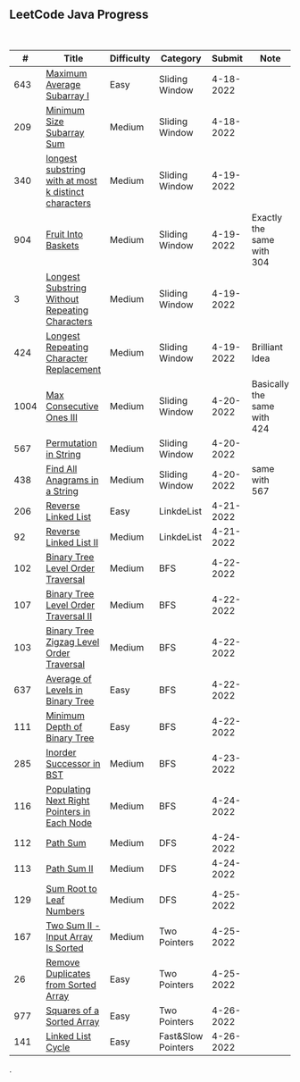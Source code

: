 ## LeetCode Java Progress
<!-- ![](https://img.shields.io/badge/Submitted-21-green)<br> -->
<br>

| # | Title | Difficulty | Category | Submit | Note |
|---| ----- | ---------- | -------- | ------ | ---- |
|643|[Maximum Average Subarray I](https://leetcode.com/problems/maximum-average-subarray-i/)|Easy|Sliding Window|4-18-2022||
|209|[Minimum Size Subarray Sum](https://leetcode.com/problems/minimum-size-subarray-sum/)|Medium|Sliding Window|4-18-2022||
|340|[longest substring with at most k distinct characters](https://leetcode.com/problems/longest-substring-with-at-most-k-distinct-characters/)|Medium|Sliding Window|4-19-2022||
|904|[Fruit Into Baskets](https://leetcode.com/problems/fruit-into-baskets/)|Medium|Sliding Window|4-19-2022|Exactly the same with 304|
|3|[Longest Substring Without Repeating Characters](https://leetcode.com/problems/longest-substring-without-repeating-characters/)|Medium|Sliding Window|4-19-2022||
|424|[Longest Repeating Character Replacement](https://leetcode.com/problems/longest-repeating-character-replacement/)|Medium|Sliding Window|4-19-2022|Brilliant Idea|
|1004|[Max Consecutive Ones III](https://leetcode.com/problems/max-consecutive-ones-iii/)|Medium|Sliding Window|4-20-2022|Basically the same with 424|
|567|[Permutation in String](https://leetcode.com/problems/permutation-in-string/)|Medium|Sliding Window|4-20-2022||
|438|[Find All Anagrams in a String](https://leetcode.com/problems/find-all-anagrams-in-a-string/)|Medium|Sliding Window|4-20-2022|same with 567|
|206|[Reverse Linked List](https://leetcode.com/problems/reverse-linked-list/)|Easy|LinkdeList|4-21-2022||
|92|[Reverse Linked List II](https://leetcode.com/problems/reverse-linked-list-ii/)|Medium|LinkdeList|4-21-2022||
|102|[Binary Tree Level Order Traversal](https://leetcode.com/problems/binary-tree-level-order-traversal/)|Medium|BFS|4-22-2022||
|107|[Binary Tree Level Order Traversal II](https://leetcode.com/problems/binary-tree-level-order-traversal-ii/)|Medium|BFS|4-22-2022||
|103|[Binary Tree Zigzag Level Order Traversal](https://leetcode.com/problems/binary-tree-zigzag-level-order-traversal/)|Medium|BFS|4-22-2022||
|637|[Average of Levels in Binary Tree](https://leetcode.com/problems/average-of-levels-in-binary-tree/)|Easy|BFS|4-22-2022||
|111|[Minimum Depth of Binary Tree](https://leetcode.com/problems/minimum-depth-of-binary-tree/)|Easy|BFS|4-22-2022||
|285|[Inorder Successor in BST](https://leetcode.com/problems/inorder-successor-in-bst/)|Medium|BFS|4-23-2022||
|116|[Populating Next Right Pointers in Each Node](https://leetcode.com/problems/populating-next-right-pointers-in-each-node/)|Medium|BFS|4-24-2022||
|112|[Path Sum](https://leetcode.com/problems/path-sum/)|Medium|DFS|4-24-2022||
|113|[Path Sum II](https://leetcode.com/problems/path-sum-ii/)|Medium|DFS|4-24-2022||
|129|[Sum Root to Leaf Numbers](https://leetcode.com/problems/sum-root-to-leaf-numbers/)|Medium|DFS|4-25-2022||
|167|[Two Sum II - Input Array Is Sorted](https://leetcode.com/problems/two-sum-ii-input-array-is-sorted/)|Medium|Two Pointers|4-25-2022||
|26|[Remove Duplicates from Sorted Array](https://leetcode.com/problems/remove-duplicates-from-sorted-array/)|Easy|Two Pointers|4-25-2022||
|977|[Squares of a Sorted Array](https://leetcode.com/problems/squares-of-a-sorted-array/)|Easy|Two Pointers|4-26-2022||
|141|[Linked List Cycle](https://leetcode.com/problems/linked-list-cycle/)|Easy|Fast&Slow Pointers|4-26-2022||


. 